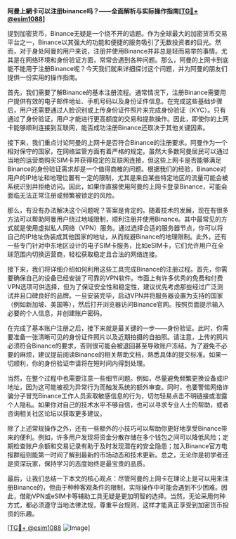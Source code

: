 **阿曼上網卡可以注册binance吗？——全面解析与实际操作指南[[TG💪+ @esim1088](https://t.me/s/esim1088)]**

提到加密货币，Binance无疑是一个绕不开的话题。作为全球最大的加密货币交易平台之一，Binance以其强大的功能和便捷的服务吸引了无数投资者的目光。然而，对于身处阿曼的用户来说，注册并使用Binance并非总是轻而易举的事情。尤其是在网络环境和身份验证方面，常常会遇到各种问题。那么，阿曼的上网卡到底能不能用于注册Binance呢？今天我们就来详细探讨这个问题，并为阿曼的朋友们提供一份实用的操作指南。

首先，我们需要了解Binance的基本注册流程。通常情况下，注册Binance需要用户提供有效的电子邮件地址、手机号码以及身份证件信息。在完成这些基础步骤后，用户还需要通过人脸识别或上传身份证件照片来完成身份验证（KYC）。只有通过了身份验证，用户才能进行更高额度的交易和提款操作。因此，即使你的上网卡能够顺利连接到互联网，能否成功注册Binance还取决于其他关键因素。

接下来，我们重点讨论阿曼的上网卡是否符合Binance的注册要求。阿曼作为一个相对保守的国家，在网络监管方面有着严格的规定。虽然大多数阿曼居民可以通过当地的运营商购买SIM卡并获得稳定的互联网连接，但这些上网卡是否能够满足Binance的身份验证需求却是一个值得商榷的问题。根据我们的经验，Binance对用户的IP地址和地理位置有一定的限制，尤其是来自某些特定地区的流量可能会被系统识别并拒绝访问。因此，如果你直接使用阿曼的上网卡登录Binance，可能会面临无法正常注册或频繁被锁定的风险。

那么，有没有办法解决这个问题呢？答案是肯定的。随着技术的发展，现在有很多方法可以帮助阿曼用户绕过地域限制，顺利注册并使用Binance。其中最常见的方式就是使用虚拟私人网络（VPN）服务。通过选择合适的服务器节点，你可以将自己的IP地址伪装成其他国家的地址，从而规避Binance的地理限制。此外，还有一些专门针对中东地区设计的电子SIM卡服务，比如eSIM卡，它们允许用户在全球范围内切换运营商，轻松获取稳定且合法的网络连接。

接下来，我们将详细介绍如何利用这些工具完成Binance的注册过程。首先，你需要确保自己的设备已经安装了可靠的VPN软件。市面上有许多优秀的免费和付费VPN选项可供选择，但为了保证安全性和稳定性，建议优先考虑那些经过广泛测试并且口碑良好的品牌。一旦安装完毕，启动VPN并将服务器设置为支持的国家（例如新加坡、美国等），然后打开浏览器访问Binance官网。按照页面提示输入必要的个人信息，并创建账户密码。

在完成了基本账户注册之后，接下来就是最关键的一步——身份验证。此时，你需要准备一张清晰可见的身份证件照片以及近期拍摄的自拍照。请注意，上传的照片必须符合Binance的要求，否则很可能会被退回甚至导致账户冻结。为了避免不必要的麻烦，建议提前阅读Binance的相关帮助文档，熟悉具体的提交标准。如果一切顺利，你的身份验证申请将在短时间内得到处理。

当然，在整个过程中也需要注意一些细节问题。例如，尽量避免频繁更换设备或IP地址，因为这可能被视为异常行为而触发系统的额外审查。同时，也要警惕网络诈骗分子冒充Binance工作人员索取敏感信息的行为，切勿轻易点击不明链接或泄露个人隐私。如果你对自己的技术水平不够自信，也可以寻求专业人士的帮助，或者咨询相关社区论坛以获取更多建议。

除了上述常规操作之外，还有一些额外的小技巧可以帮助你更好地享受Binance带来的便利。例如，许多用户发现将资金分散存储在多个钱包之间可以降低风险；定期检查账户余额和交易记录有助于及时发现潜在的安全隐患；加入Binance官方电报群组则能第一时间了解到最新的市场动态和技术更新。总之，无论你是初学者还是资深玩家，保持学习的态度始终是最宝贵的品质。

最后，让我们总结一下本文的核心观点：尽管阿曼的上网卡在理论上是可以用来注册Binance的，但由于种种客观条件的限制，实际操作中可能会遇到不少困难。因此，借助VPN或eSIM卡等辅助工具无疑是更加明智的选择。当然，无论采用何种方式，都必须遵守当地法律法规，尊重平台规则，这样才能真正享受到加密货币投资的乐趣。

[[TG💪+ @esim1088](https://t.me/s/esim1088) ![Image](https://i.postimg.cc/4NQfJmqS/Snipaste-2025-05-13-00-14-12.png)]